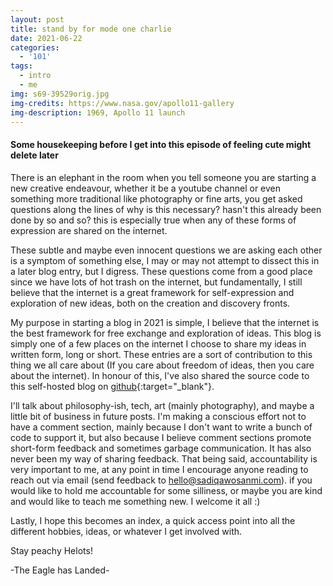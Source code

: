 ```yaml
---
layout: post
title: stand by for mode one charlie
date: 2021-06-22
categories:
  - '101'
tags:
  - intro
  - me
img: s69-39529orig.jpg
img-credits: https://www.nasa.gov/apollo11-gallery
img-description: 1969, Apollo 11 launch
---
```


<h4>Some housekeeping before I get into this episode of feeling cute might delete later</h4>

There is an elephant in the room when you tell someone you are starting a new creative endeavour, whether it be a youtube channel or even something more traditional like photography or fine arts, you get asked questions along the lines of why is this necessary? hasn't this already been done by so and so? this is especially true when any of these forms of expression are shared on the internet.
<!--more-->
These subtle and maybe even innocent questions we are asking each other is a symptom of something else, I may or may not attempt to dissect this in a later blog entry, but I digress. These questions come from a good place since we have lots of hot trash on the internet, but fundamentally, I still believe that the internet is a great framework for self-expression and exploration of new ideas, both on the creation and discovery fronts.

My purpose in starting a blog in 2021 is simple, I believe that the internet is the best framework for free exchange and exploration of ideas. This blog is simply one of a few places on the internet I choose to share my ideas in written form, long or short. These entries are a sort of contribution to this thing we all care about (If you care about freedom of ideas, then you care about the internet). In honour of this, I've also shared the source code to this self-hosted blog on [github](https://github.com/sadiqawos/sadiqawos.github.io){:target="_blank"}.

I'll talk about philosophy-ish, tech, art (mainly photography), and maybe a little bit of business in future posts. I'm making a conscious effort not to have a comment section, mainly because I don't want to write a bunch of code to support it, but also because I believe comment sections promote short-form feedback and sometimes garbage communication. It has also never been my way of sharing feedback. That being said, accountability is very important to me, at any point in time I encourage anyone reading to reach out via email (send feedback to [hello@sadiqawosanmi.com](mailto:hello@sadiqawosanmi.com?subject=Hey%20Sadiq)). if you would like to hold me accountable for some silliness, or maybe you are kind and would like to teach me something new. I welcome it all :)

Lastly, I hope this becomes an index, a quick access point into all the different hobbies, ideas, or whatever I get involved with.

Stay peachy Helots!

-The Eagle has Landed-
